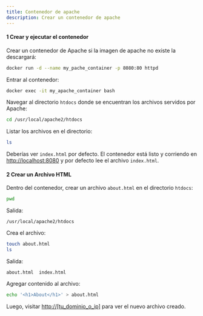 ```yaml
---
title: Contenedor de apache
description: Crear un contenedor de apache 
---
```

#### 1 Crear y ejecutar el contenedor

Crear un contenedor de Apache si la imagen de apache no existe la descargará:

```bash
docker run -d --name my_pache_container -p 8080:80 httpd
```

Entrar al contenedor:
```bash
docker exec -it my_apache_container bash
```

Navegar al directorio `htdocs` donde se encuentran los archivos servidos por Apache:
```bash
cd /usr/local/apache2/htdocs
```
Listar los archivos en el directorio:
```bash
ls
```
Deberías ver `index.html` por defecto. El contenedor está listo y corriendo en [http://localhost:8080](http://localhost:8080) y por defecto lee el archivo `index.html`.

#### 2 Crear un Archivo HTML
Dentro del contenedor, crear un archivo `about.html` en el directorio `htdocs`:

```bash
pwd
```
Salida:
```
/usr/local/apache2/htdocs
```
Crea el archivo:
```bash
touch about.html
ls
```
Salida:
```
about.html  index.html
```
Agregar contenido al archivo:
```bash
echo '<h1>About</h1>' > about.html
```

Luego, visitar [http://[tu_dominio_o_ip]](http://[tu_dominio_o_ip]) para ver el nuevo archivo creado.
